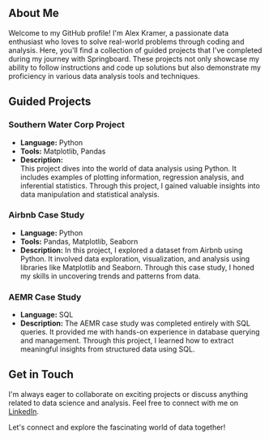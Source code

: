 <h2>About Me</h2>
<p>Welcome to my GitHub profile! I'm Alex Kramer, a passionate data enthusiast who loves to solve real-world problems through coding and analysis. Here, you'll find a collection of guided projects that I've completed during my journey with Springboard. These projects not only showcase my ability to follow instructions and code up solutions but also demonstrate my proficiency in various data analysis tools and techniques.</p>

<h2>Guided Projects</h2>
<h3>Southern Water Corp Project</h3>
<ul>
<li><strong>Language:</strong> Python</li>
<li><strong>Tools:</strong> Matplotlib, Pandas</li>
<li><strong>Description:</strong></li> This project dives into the world of data analysis using Python. It includes examples of plotting information, regression analysis, and inferential statistics. Through this project, I gained valuable insights into data manipulation and statistical analysis.
</ul>

<h3>Airbnb Case Study</h3>
<ul>
<li><strong>Language:</strong> Python</li> 
<li><strong>Tools:</strong> Pandas, Matplotlib, Seaborn</li>
<li><strong>Description:</strong> In this project, I explored a dataset from Airbnb using Python. It involved data exploration, visualization, and analysis using libraries like Matplotlib and Seaborn. Through this case study, I honed my skills in uncovering trends and patterns from data.</li>
</ul>

<h3>AEMR Case Study</h3>
<ul>
<li><strong>Language:</strong> SQL</li>
<li><strong>Description:</strong> The AEMR case study was completed entirely with SQL queries. It provided me with hands-on experience in database querying and management. Through this project, I learned how to extract meaningful insights from structured data using SQL.</li>
</ul>

<h2>Get in Touch</h2>
<p>I'm always eager to collaborate on exciting projects or discuss anything related to data science and analysis. Feel free to connect with me on <a href="https://www.linkedin.com/in/alextkramer/" target="_blank">LinkedIn</a>.</p>

<p>Let's connect and explore the fascinating world of data together!</p>
